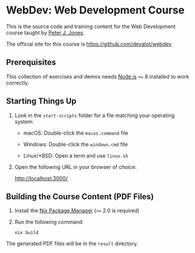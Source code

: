 WebDev: Web Development Course
==============================

This is the source code and training content for the Web
Development course taught by [Peter J. Jones][pjones].

The official site for this course is
<https://github.com/devalot/webdev>

Prerequisites
-------------

This collection of exercises and demos needs [Node.js][] `>=` 8
installed to work correctly.

Starting Things Up
------------------

  1. Look in the `start-scripts` folder for a file matching your
     operating system:

       - macOS: Double-click the `macos.command` file

       - Windows: Double-click the `windows.cmd` file

       - Linux/*BSD: Open a term and use `linux.sh`

  2. Open the following URL in your browser of choice:

     <http://localhost:3000/>


Building the Course Content (PDF Files)
---------------------------------------

  1. Install the [Nix Package Manager](https://nixos.org/nix/) (`>=`
     2.0 is required)

  2. Run the following command:

         nix build

The generated PDF files will be in the `result` directory.

[pjones]: http://www.devalot.com/about/pjones.html
[node.js]: https://nodejs.org/
